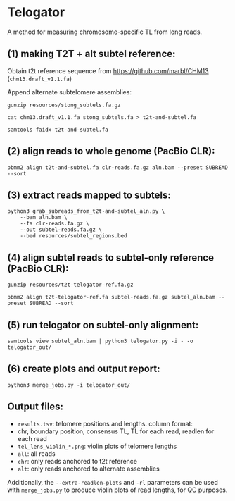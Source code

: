 # Telogator
A method for measuring chromosome-specific TL from long reads.

## (1) making T2T + alt subtel reference:

Obtain t2t reference sequence from https://github.com/marbl/CHM13 (`chm13.draft_v1.1.fa`)

Append alternate subtelomere assemblies:

`gunzip resources/stong_subtels.fa.gz`  

`cat chm13.draft_v1.1.fa stong_subtels.fa > t2t-and-subtel.fa`  

`samtools faidx t2t-and-subtel.fa`  

## (2) align reads to whole genome (PacBio CLR):

`pbmm2 align t2t-and-subtel.fa clr-reads.fa.gz aln.bam --preset SUBREAD --sort`  

## (3) extract reads mapped to subtels:

`python3 grab_subreads_from_t2t-and-subtel_aln.py \ `  
`    --bam aln.bam \ `  
`    --fa clr-reads.fa.gz \ `  
`    --out subtel-reads.fa.gz \ `  
`    --bed resources/subtel_regions.bed `  

## (4) align subtel reads to subtel-only reference (PacBio CLR):

`gunzip resources/t2t-telogator-ref.fa.gz`  

`pbmm2 align t2t-telogator-ref.fa subtel-reads.fa.gz subtel_aln.bam --preset SUBREAD --sort`  

## (5) run telogator on subtel-only alignment:

`samtools view subtel_aln.bam | python3 telogator.py -i - -o telogator_out/`  

## (6) create plots and output report:

`python3 merge_jobs.py -i telogator_out/`  

## Output files:

* `results.tsv`: telomere positions and lengths. column format:  
 * chr, boundary position, consensus TL, TL for each read, readlen for each read
* `tel_lens_violin_*.png`: violin plots of telomere lengths  
 * `all`: all reads
 * `chr`: only reads anchored to t2t reference
 * `alt`: only reads anchored to alternate assemblies

Additionally, the `--extra-readlen-plots` and `-rl` parameters can be used with `merge_jobs.py` to produce violin plots of read lengths, for QC purposes.
